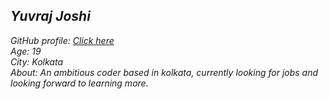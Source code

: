## *Yuvraj Joshi*
*GitHub profile: [Click here](https://github.com/thechangamunda)*
<br>
*Age: 19*
<br>
*City: Kolkata*
<br>
*About: An ambitious coder based in kolkata, currently looking for jobs and looking forward to learning more.*
